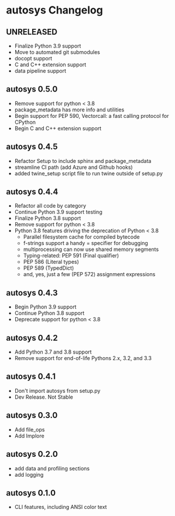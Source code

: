 # autosys Changelog

## UNRELEASED
-   Finalize Python 3.9 support
-   Move to automated git submodules
-   docopt support
-   C and C++ extension support
-   data pipeline support

## autosys 0.5.0
-   Remove support for python < 3.8
-   package_metadata has more info and utilities
-   Begin support for PEP 590, Vectorcall: a fast calling protocol for CPython
-   Begin C and C++ extension support

## autosys 0.4.5
-   Refactor Setup to include sphinx and package_metadata
-   streamline CI path (add Azure and Github hooks)
-   added twine_setup script file to run twine outside of setup.py

## autosys 0.4.4

-   Refactor all code by category
-   Continue Python 3.9 support testing
-   Finalize Python 3.8 support
-   Remove support for python < 3.8
-   Python 3.8 features driving the deprecation of Python < 3.8
    -   Parallel filesystem cache for compiled bytecode
    -   f-strings support a handy = specifier for debugging
    -   multiprocessing can now use shared memory segments
    -   Typing-related: PEP 591 (Final qualifier)
    -   PEP 586 (Literal types)
    -   PEP 589 (TypedDict)
    -   and, yes, just a few (PEP 572) assignment expressions

## autosys 0.4.3

-   Begin Python 3.9 support
-   Continue Python 3.8 support
-   Deprecate support for python < 3.8

## autosys 0.4.2

-   Add Python 3.7 and 3.8 support
-   Remove support for end-of-life Pythons 2.x, 3.2, and 3.3

## autosys 0.4.1

-   Don't import autosys from setup.py
-   Dev Release. Not Stable

## autosys 0.3.0

- Add file_ops
- Add Implore

## autosys 0.2.0

- add data and profiling sections
- add logging

## autosys 0.1.0

- CLI features, including ANSI color text

